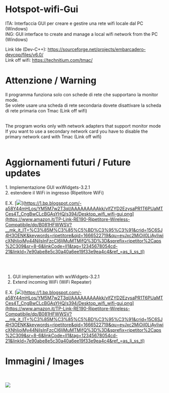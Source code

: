 # Hotspot-wifi-Gui
ITA: Interfaccia GUI per creare e gestire una rete wifi locale dal PC (Windows) <br>
ING: GUI interface to create and manage a local wifi network from the PC (Windows) <br>

Link Ide (Dev-C++): https://sourceforge.net/projects/embarcadero-devcpp/files/v6.0/ <br>
Link off wifi: https://technitium.com/tmac/

<H1>  Attenzione / Warning </H1>
Il programma funziona solo con schede di rete che supportano la monitor mode. <br>
Se volete usare una scheda di rete secondaria dovete disattivare la scheda di rete primaria con Tmac (Link off wifi) <br><br>

The program works only with network adapters that support monitor mode <br>
If you want to use a secondary network card you have to disable the primary network card with Tmac (Link off wifi) <br> <br>

<H1>  Aggiornamenti futuri / Future updates </H1>
1. Implementazione GUI wxWidgets-3.2.1 <br>
2. estendere il WiFi in ingresso (Ripetitore WiFi)

E.X. [![](https://m.media-amazon.com/images/I/41wAKp11-zS._AC_SL1000_.jpg)](https://1.bp.blogspot.com/-a58Y44mHLos/YM5M7w2T3qI/AAAAAAAAAkk/vlfZYD2EzysaPR1T6PUaMTCes4T_CngBwCLcBGAsYHQ/s394/Desktop_wifi_wifi-gui.png](https://www.amazon.it/TP-Link-RE190-Ripetitore-Wireless-Compatibile/dp/B081HFWWSV?__mk_it_IT=%C3%85M%C3%85%C5%BD%C3%95%C3%91&crid=15C6SJ4H3OENK&keywords=ripetitore&qid=1666522719&qu=eyJxc2MiOiI0LjAyIiwicXNhIjoiMy44NiIsInFzcCI6IjMuMTMifQ%3D%3D&sprefix=ripetitor%2Caps%2C309&sr=8-6&linkCode=ll1&tag=12345678054cd-21&linkId=7e90abe8e5c30a40a6ee19f33e9ea4c4&ref_=as_li_ss_tl)

 <br><br>

1. GUI implementation with wxWidgets-3.2.1
2. Extend incoming WiFi (WiFi Repeater)



E.X. [![](https://m.media-amazon.com/images/I/41wAKp11-zS._AC_SL1000_.jpg)](https://1.bp.blogspot.com/-a58Y44mHLos/YM5M7w2T3qI/AAAAAAAAAkk/vlfZYD2EzysaPR1T6PUaMTCes4T_CngBwCLcBGAsYHQ/s394/Desktop_wifi_wifi-gui.png](https://www.amazon.it/TP-Link-RE190-Ripetitore-Wireless-Compatibile/dp/B081HFWWSV?__mk_it_IT=%C3%85M%C3%85%C5%BD%C3%95%C3%91&crid=15C6SJ4H3OENK&keywords=ripetitore&qid=1666522719&qu=eyJxc2MiOiI0LjAyIiwicXNhIjoiMy44NiIsInFzcCI6IjMuMTMifQ%3D%3D&sprefix=ripetitor%2Caps%2C309&sr=8-6&linkCode=ll1&tag=12345678054cd-21&linkId=7e90abe8e5c30a40a6ee19f33e9ea4c4&ref_=as_li_ss_tl)

<h1>  Immagini / Images </h1> <br>

![](https://1.bp.blogspot.com/-a58Y44mHLos/YM5M7w2T3qI/AAAAAAAAAkk/vlfZYD2EzysaPR1T6PUaMTCes4T_CngBwCLcBGAsYHQ/s394/Desktop_wifi_wifi-gui.png)
